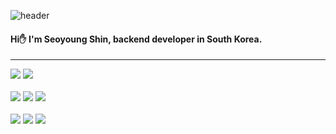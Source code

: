 ![header](https://capsule-render.vercel.app/api?type=rounded&color=0:EBEBEB,100:EBEBEB&text=✨%20SeoYoung's%20GitHub%20✨&animation=twinkling&fontSize=40&fontAlignY=50&fontAlign=50&height=100)


#### Hi✋ I'm Seoyoung Shin, backend developer in South Korea.   


***
<div>
    <div>
        <img src="https://img.shields.io/badge/Java-007396?style=for-the-badge&logo=Java&logoColor=white"> 
        <!-- <img src="https://img.shields.io/badge/javascript-F7DF1E?style=for-the-badge&logo=javascript&logoColor=white">  -->
        <img src="https://img.shields.io/badge/typescript-3178C6?style=for-the-badge&logo=typescript&logoColor=white"> 
        <!-- <img src="https://img.shields.io/badge/html5-E34F26?style=for-the-badge&logo=html5&logoColor=white"> 
        <img src="https://img.shields.io/badge/css-1572B6?style=for-the-badge&logo=css3&logoColor=white">  -->
    </div>
    <br>
    <div>
        <img src="https://img.shields.io/badge/Spring Boot-6DB33F?style=for-the-badge&logo=spring boot&logoColor=white"> 
        <img src="https://img.shields.io/badge/node.js-339933?style=for-the-badge&logo=node.js&logoColor=white"> 
        <!-- <img src="https://img.shields.io/badge/nestjs-E0234E?style=for-the-badge&logo=nestjs&logoColor=white"> 
        <img src="https://img.shields.io/badge/GraphQL-E10098?style=for-the-badge&logo=graphql&logoColor=white"> 
        <img src="https://img.shields.io/badge/querydsl-007396?style=for-the-badge&logo=querydsl&logoColor=white"> 
        <img src="https://img.shields.io/badge/jpa-007396?style=for-the-badge&logo=querydsl&logoColor=white"> 
        <img src="https://img.shields.io/badge/mybatis-007396?style=for-the-badge&logo=querydsl&logoColor=white"> 
        <img src="https://img.shields.io/badge/Prisma-2D3748?style=for-the-badge&logo=prisma&logoColor=white"> 
        <img src="https://img.shields.io/badge/typeorm-007396?style=for-the-badge&logo=typeorm&logoColor=white">  -->
        <img src="https://img.shields.io/badge/Docker-2496ED?style=for-the-badge&logo=Docker&logoColor=white"/>
    </div>
    <br>
    <div>
        <img src="https://img.shields.io/badge/mysql-4479A1?style=for-the-badge&logo=mysql&logoColor=white"> 
        <img src="https://img.shields.io/badge/oracle-F80000?style=for-the-badge&logo=oracle&logoColor=white"> 
        <img src="https://img.shields.io/badge/mongodb-47A248?style=for-the-badge&logo=mongodb&logoColor=white"> 
        <!-- <img src="https://img.shields.io/badge/mariadb-003545?style=for-the-badge&logo=mariadb&logoColor=white"> 
        <img src="https://img.shields.io/badge/H2-007396?style=for-the-badge&logo=h2&logoColor=white"> 
        <img src="https://img.shields.io/badge/redis-C382D?style=for-the-badge&logo=redis&logoColor=white">  -->
    </div>
    <br>
    <!-- Frontend -->
    <!-- <p><strong>Frontend</strong></p>
    <div style="display: flex; justify-content: center;">
        <img src="https://img.shields.io/badge/vue.js-4FC08D?style=for-the-badge&logo=vue.js&logoColor=white"> 
        <img src="https://img.shields.io/badge/quasar-050A14?style=for-the-badge&logo=quasar&logoColor=white"> 
    </div> -->
    <br>
</div>
